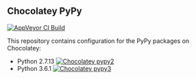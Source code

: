 Chocolatey PyPy
---------------

[![AppVeyor CI Build](https://img.shields.io/appveyor/ci/kirbyfan64/chocolatey-pypy/master.svg?maxAge=3600&label=AppVeyor)](https://ci.appveyor.com/project/kirbyfan64/chocolatey-pypy/history)

This repository contains configuration for the PyPy packages on
Chocolatey:

- Python 2.7.13 [![Chocolatey pypy2](https://img.shields.io/chocolatey/v/python.pypy.svg)](https://chocolatey.org/packages/python.pypy)
- Python 3.6.1 [![Chocolatey pypy3](https://img.shields.io/chocolatey/v/pypy3.svg)](https://chocolatey.org/packages/pypy3)
